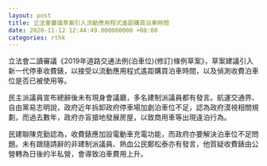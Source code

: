```yaml
---
layout: post
title: 立法會審議草案引入流動應用程式遙距購買泊車時間
date: 2020-11-12 12:44:49.000000000 +08:00
categories: rthk
---
```


立法會二讀審議《2019年道路交通法例(泊車位)(修訂)條例草案》，草案建議引入新一代停車收費錶，以接受以流動應用程式遙距購買泊車時間，以及偵測收費泊車位是否已被使用等。

民主派議員宣布總辭後未有現身會議廳，多名建制派議員都有發言。航運交通界、自由黨易志明說，政府近年拆卸政府停車場加劇泊車位不足，認為政府漠視相關規劃，而過去數年，政府亦盲搶地發展房屋，以致商用車等出現違泊行為。

民建聯陳克勤認為，收費錶應加設電動車充電功能，而政府亦要解決泊車位不足問題。未有跟隨請辭的非建制派議員、熱血公民鄭松泰亦有發言，他質疑收費錶由公營轉為日後的半私營，會導致泊車費用上升。
